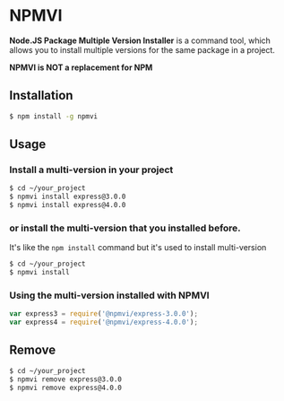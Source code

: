 # NPMVI
**Node.JS Package Multiple Version Installer** is a  command tool, which allows you to install multiple versions for the same package in a project.

**NPMVI is NOT a replacement for NPM**


## Installation

```bash
$ npm install -g npmvi
```

## Usage
### Install a multi-version in your project
```bash
$ cd ~/your_project
$ npmvi install express@3.0.0
$ npmvi install express@4.0.0
```

### or install the multi-version that you installed before.

It's like the `npm install` command but it's used to install multi-version

```bash
$ cd ~/your_project
$ npmvi install
```

### Using the multi-version installed with NPMVI
```JavaScript
var express3 = require('@npmvi/express-3.0.0');
var express4 = require('@npmvi/express-4.0.0');
```


## Remove
```bash
$ cd ~/your_project
$ npmvi remove express@3.0.0
$ npmvi remove express@4.0.0
```